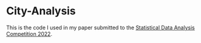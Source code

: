 # City-Analysis
This is the code I used in my paper submitted to the [Statistical Data Analysis Competition 2022](https://www.nstac.go.jp/statcompe/).
